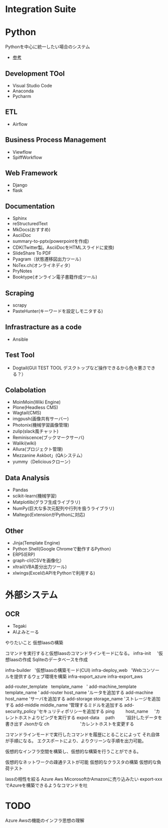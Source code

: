 # Integration Suite

# Python
Pythonを中心に統一したい場合のシステム
- [参考](https://ja.wikipedia.org/wiki/Python%E3%82%92%E4%BD%BF%E3%81%A3%E3%81%A6%E3%81%84%E3%82%8B%E8%A3%BD%E5%93%81%E3%81%82%E3%82%8B%E3%81%84%E3%81%AF%E3%82%BD%E3%83%95%E3%83%88%E3%82%A6%E3%82%A7%E3%82%A2%E3%81%AE%E4%B8%80%E8%A6%A7)

## Development TOol
- Visual Studio Code
- Anaconda
- Pycharm


## ETL
- Airflow

## Business Process Management
- Viewflow
- SpiffWorkflow

## Web Framework
- Django
- flask

## Documentation
- Sphinx
- reStructuredText
- MkDocs(おすすめ)
- AsciiDoc
- summary-to-pptx(powerpointを作成)
- CDK(Twitter製。AsciiDocをHTMLスライドに変換)
- SlideShare To PDF
- Pyagram（状態遷移図出力ツール）
- NoTex.ch(オンライネディタ）
- PryNotes
- Booktype(オンライン電子書籍作成ツール)

## Scraping
- scrapy
- PasteHunter(キーワードを設定しモニタする)

## Infrastracture as a code
- Ansible

## Test Tool
- Dogtail(GUI TEST TOOL デスクトップなど操作できるから色々悪さできる？）

## Colabolation
- MoinMoin(Wiki Engine)
- Plone(Headless CMS)
- Wagtail(CMS)
- imgpush(画像共有サーバー)
- Photonix(機械学習画像管理)
- zulip(slack風チャット)
- Reminiscence(ブックマークサーバ)
- Waliki(wiki)
- Allura(プロジェクト管理)
- Mezzanine
Askbot」(QAシステム）
- yummy（Deliciousクローン）


## Data Analysis
- Pandas
- scikit-learn(機械学習)
- Matplotlib(グラフ生成ライブラリ)
- NumPy(巨大な多次元配列や行列を扱うライブラリ)
- Maltego(ExtensionがPythonに対応)

## Other
- Jinja(Template Engine)
- Python Shell(Google Chromeで動作するPython）
- ERP5(ERP)
- graph-cli(CSVを画像化）
- xltrail(VBA差分出力ツール)
- xlwings(ExcelのAPIをPythonで利用する)

# 外部システム

## OCR
- Tegaki
- AIよみとーる



やりたいこと
仮想Iaasの構築

コマンドを実行すると仮想Iaasのコマンドラインモードになる。
infra-init      '仮想Iaasの作成
  Sqliteのデータベースを作成

infra-builder   '仮想Iaasの構築モード(CUI)
infra-deploy_web    'Webコンソールを提供するウェブ環境を構築
infra-export_azure
infra-export_aws

add-router_template   template_name   '
add-machine_template   template_name    '
add-router    host_name     'ルータを追加する
add-machine   host_name     'サーバを追加する
add-storage   storage_name  'ストレージを追加する
add-middle    middle_name   '管理するミドルを追加する
add-security_policy         'セキュリティポリシーを追加する
ping          host_name     'カレントホストよりピングを実行する
expot-data      path          '設計したデータを書き出す Jsonかな
ch                          'カレントホストを変更する

コマンドラインモードで実行したコマンドを履歴にとることによって
それ自体が手順になる。
エクスポートにより、よりクリーンな手順を出力可能。


仮想的なインフラ空間を構築し、仮想的な構築を行うことができる。

仮想的なネットワークの疎通テストが可能
仮想的なクラスタの構築
仮想的な負荷テスト

Iassの相性を絞る
Azure Aws
MicorosoftかAmazonに売り込みたい
export-xxxでAzureを構築できるようなコマンドを吐

# TODO
Azure Awsの機能のインフラ思想の理解


